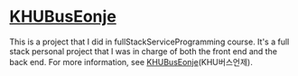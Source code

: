 # [KHUBusEonje](https://galvanized-rubidium-e6d.notion.site/KHUBusEonje-1556f3ca705c801d8311e379c22629df?pvs=4)
This is a project that I did in fullStackServiceProgramming course. It's a full stack personal project that I was in charge of both the front end and the back end.
For more information, see [KHUBusEonje](https://galvanized-rubidium-e6d.notion.site/KHUBusEonje-1556f3ca705c801d8311e379c22629df?pvs=4)(KHU버스언제).
